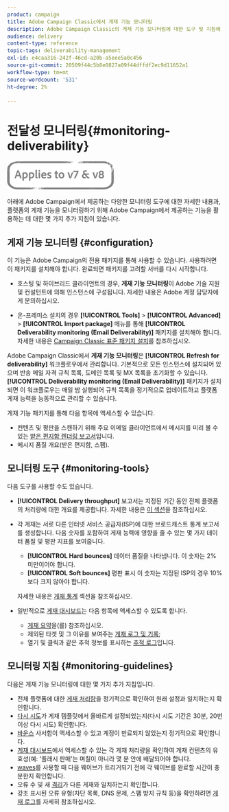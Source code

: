 ```yaml
---
product: campaign
title: Adobe Campaign Classic에서 게재 기능 모니터링
description: Adobe Campaign Classic의 게재 기능 모니터링에 대한 도구 및 지침에 대해 알아봅니다.
audience: delivery
content-type: reference
topic-tags: deliverability-management
exl-id: e4caa316-242f-46cd-a20b-a5eee5a0c456
source-git-commit: 20509f44c5b8e0827a09f44dffdf2ec9d11652a1
workflow-type: tm+mt
source-wordcount: '531'
ht-degree: 2%

---
```


# 전달성 모니터링{#monitoring-deliverability}

![](../../assets/common.svg)

아래에 Adobe Campaign에서 제공하는 다양한 모니터링 도구에 대한 자세한 내용과, 플랫폼의 게재 기능을 모니터링하기 위해 Adobe Campaign에서 제공하는 기능을 활용하는 데 대한 몇 가지 추가 지침이 있습니다.

## 게재 기능 모니터링 {#configuration}

이 기능은 Adobe Campaign의 전용 패키지를 통해 사용할 수 있습니다. 사용하려면 이 패키지를 설치해야 합니다. 완료되면 패키지를 고려할 서버를 다시 시작합니다.
* 호스팅 및 하이브리드 클라이언트의 경우, **게재 기능 모니터링**&#x200B;이 Adobe 기술 지원 및 컨설턴트에 의해 인스턴스에 구성됩니다. 자세한 내용은 Adobe 계정 담당자에게 문의하십시오.

* 온-프레미스 설치의 경우 **[!UICONTROL Tools]** > **[!UICONTROL Advanced]** > **[!UICONTROL Import package]** 메뉴를 통해 **[!UICONTROL Deliverability monitoring (Email Deliverability)]** 패키지를 설치해야 합니다. 자세한 내용은 [Campaign Classic 표준 패키지 설치](../../installation/using/installing-campaign-standard-packages.md)를 참조하십시오.

Adobe Campaign Classic에서 **게재 기능 모니터링**&#x200B;은 **[!UICONTROL Refresh for deliverability]** 워크플로우에서 관리합니다. 기본적으로 모든 인스턴스에 설치되어 있으며 반송 메일 자격 규칙 목록, 도메인 목록 및 MX 목록을 초기화할 수 있습니다. **[!UICONTROL Deliverability monitoring (Email Deliverability)]** 패키지가 설치되면 이 워크플로우는 매일 밤 실행되어 규칙 목록을 정기적으로 업데이트하고 플랫폼 게재 능력을 능동적으로 관리할 수 있습니다.

게재 기능 패키지를 통해 다음 항목에 액세스할 수 있습니다.

* 컨텐츠 및 평판을 스캔하기 위해 주요 이메일 클라이언트에서 메시지를 미리 볼 수 있는 [받은 편지함 렌더링 보고서](inbox-rendering.md)입니다.
* 메시지 품질 개요(받은 편지함, 스팸).

## 모니터링 도구 {#monitoring-tools}

다음 도구를 사용할 수도 있습니다.

* **[!UICONTROL Delivery throughput]** 보고서는 지정된 기간 동안 전체 플랫폼의 처리량에 대한 개요를 제공합니다. 자세한 내용은 [이 섹션](../../reporting/using/global-reports.md#delivery-throughput)을 참조하십시오.
* 각 게재는 서로 다른 인터넷 서비스 공급자(ISP)에 대한 브로드캐스트 통계 보고서를 생성합니다. 다음 숫자를 포함하여 게재 능력에 영향을 줄 수 있는 몇 가지 데이터 품질 및 평판 지표를 보여줍니다.
   * **[!UICONTROL Hard bounces]** 데이터 품질을 나타냅니다. 이 숫자는 2% 미만이어야 합니다.
   * **[!UICONTROL Soft bounces]** 평판 표시 이 숫자는 지정된 ISP의 경우 10%보다 크지 않아야 합니다.

   자세한 내용은 [게재 통계](../../reporting/using/global-reports.md#delivery-statistics) 섹션을 참조하십시오.
* 일반적으로 [게재 대시보드](about-delivery-monitoring.md)는 다음 항목에 액세스할 수 있도록 합니다.
   * [게재 요약](delivery-dashboard.md#delivery-summary)을(를) 참조하십시오.
   * 제외된 타겟 및 그 이유를 보여주는 [게재 로그 및 기록](delivery-dashboard.md#delivery-logs-and-history);
   * 열기 및 클릭과 같은 추적 정보를 표시하는 [추적 로그](delivery-dashboard.md#tracking-logs)입니다.

## 모니터링 지침 {#monitoring-guidelines}

다음은 게재 기능 모니터링에 대한 몇 가지 추가 지침입니다.

* 전체 플랫폼에 대한 [게재 처리량](../../reporting/using/global-reports.md#delivery-throughput)을 정기적으로 확인하여 원래 설정과 일치하는지 확인합니다.
* [다시 시도](understanding-delivery-failures.md#retries-after-a-delivery-temporary-failure)가 게재 템플릿에서 올바르게 설정되었는지(다시 시도 기간은 30분, 20번 이상 다시 시도) 확인합니다.
* [바운스](understanding-delivery-failures.md#bounce-mail-management) 사서함이 액세스할 수 있고 계정이 만료되지 않았는지 정기적으로 확인합니다.
* [게재 대시보드](delivery-dashboard.md)에서 액세스할 수 있는 각 게재 처리량을 확인하여 게재 컨텐츠의 유효성(예: &#39;플래시 판매&#39;는 며칠이 아니라 몇 분 안에 배달되어야 합니다.
* [waves](steps-sending-the-delivery.md#sending-using-multiple-waves)를 사용할 때 다음 웨이브가 트리거되기 전에 각 웨이브를 완료할 시간이 충분한지 확인합니다.
* 오류 수 및 새 [격리](understanding-quarantine-management.md)가 다른 게재와 일치하는지 확인합니다.
* 강조 표시된 오류 유형(차단 목록, DNS 문제, 스팸 방지 규칙 등)을 확인하려면 [게재 로그](delivery-dashboard.md#delivery-logs-and-history)를 자세히 참조하십시오.

<!--### Delivery Reports - Broadcast Statistics {#broadcast-statistics}

Each delivery will generate a broadcast statistics report when you open a delivery in the “Deliveries List”, which includes some reputation metrics that may impact your deliverability.-->
